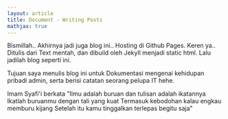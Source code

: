 ```yaml
---
layout: article
title: Document - Writing Posts
mathjax: true
---
```

Bismillah..
Akhirnya jadi juga blog ini.. Hosting di Github Pages. Keren ya..
Ditulis dari Text mentah, dan dibuild oleh Jekyll menjadi static html. Lalu jadilah blog seperti ini.

Tujuan saya menulis blog ini untuk Dokumentasi mengenai kehidupan pribadi admin, serta berisi catatan
seorang pelupa IT hehe.

Imam Syafi'i berkata
"Ilmu adalah buruan dan tulisan adalah ikatannya
Ikatlah buruanmu dengan tali yang kuat
Termasuk kebodohan kalau engkau memburu kijang
Setelah itu kamu tinggalkan terlepas begitu saja"
